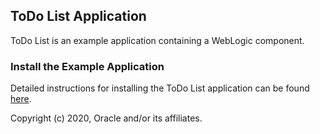 ## ToDo List Application

ToDo List is an example application containing a WebLogic component.  

### Install the Example Application

Detailed instructions for installing the ToDo List application can be found [here](https://verrazzano.io/docs/examples/todo-list/).

Copyright (c) 2020, Oracle and/or its affiliates.
